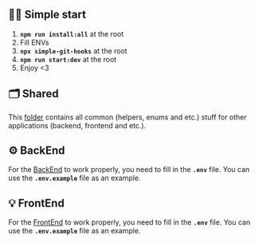## 🏃‍♂️ Simple start

1. **`npm run install:all`** at the root
2. Fill ENVs
3. **`npx simple-git-hooks`** at the root
4. **`npm run start:dev`** at the root
5. Enjoy <3

## 🗂 Shared

This [folder](./shared) contains all common (helpers, enums and etc.) stuff for other applications (backend, frontend and etc.).

## ⚙️ BackEnd

For the [BackEnd](./backend) to work properly, you need to fill in the **`.env`** file. You can use the **`.env.example`** file as an example.

## 💡 FrontEnd

For the [FrontEnd](./frontend) to work properly, you need to fill in the **`.env`** file. You can use the **`.env.example`** file as an example.
